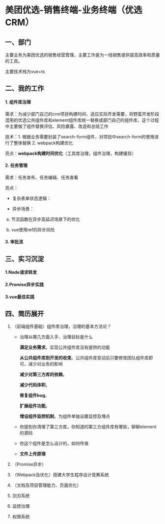 # 美团优选-销售终端-业务终端（优选CRM）

## 一、部门

主要业务为美团优选的销售经营管理，主要工作是为一线销售提供提高效率和质量的工具。

主要技术栈为vue+ts

## 二、我的工作

#### 1. 组件库治理

需求：为减少部门自己的crm项目构建时间、适应实际开发需要，将野蛮开发阶段混用的优选公共组件库和element组件库统一替换成部门自己的组件库，这个过程中主要做了组件替换评估、风险暴露、改造和总结工作

技术：1. 根据业务需要封装了search-form组件，对项目中search-form的使用进行了整体替换 2. webpack构建优化

亮点：**webpack构建时间优化**（工具库治理，组件治理，构建缓存）

#### 2. 任务管理

需求：任务发布、任务编辑、任务查看

亮点：

* 复杂表单状态逻辑：

* 异步场景：

​		a. 节流函数在异步高延迟场景下的优化

​		b. vue使用ref的异步风险

#### 3. 审批流

## 三、实习沉淀

#### 1.Node请求转发

#### 2.Promise异步实践

#### 3.vue最佳实践



## 四、简历展开

1. （前端组件基础）组件库治理，治理的基本方法论？

   * 治理从哪几方面入手、治理目标是什么

     **满足业务需求**。实现公共组件库没有提供的功能

     **从公共组件库到开发的收束**。公共组件库变动后只要修改团队组件库即可，减少对业务的影响

     **减少对第三方库的依赖**。

     **减少代码体积**。

     **修复组件bug**。

     **扩展组件功能**。

     **增设组件监控机制**。为组件单独设置监控及埋点

   * 你提到你清理了第三方库，你知道的第三方组件库有哪些，聊聊element的源码

   * 你这个组件是怎么设计的，如何传值

   * **文件上传原理**

2. （Promise异步）

   

3. （Webpack及优化）搭建大学生程序设计竞赛系统

4. （文档及项目管理能力、页面优化）

5. 剑刃系统

6. 监控治理

7. 权限系统
